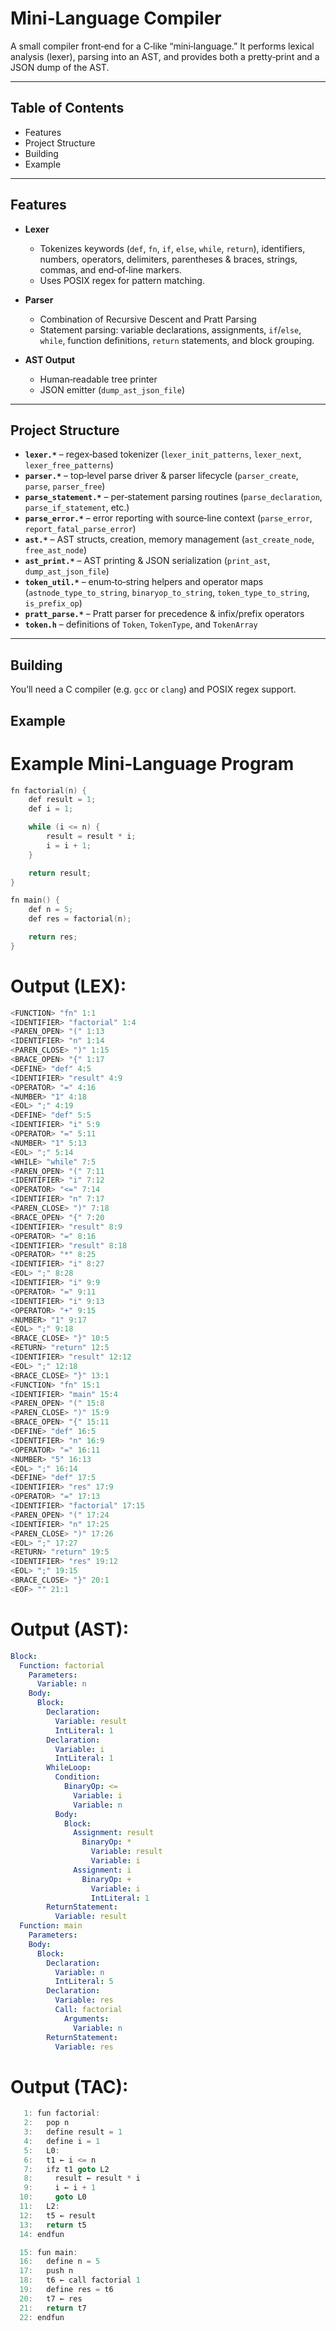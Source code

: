 # Mini‑Language Compiler

A small compiler front‑end for a C‑like “mini‑language.” It performs lexical analysis (lexer), parsing into an AST, and provides both a pretty‑print and a JSON dump of the AST.

---

## Table of Contents

- Features  
- Project Structure  
- Building  
- Example  

---

## Features

- **Lexer**  
  - Tokenizes keywords (`def`, `fn`, `if`, `else`, `while`, `return`), identifiers, numbers, operators, delimiters, parentheses & braces, strings, commas, and end‑of‑line markers.  
  - Uses POSIX regex for pattern matching.  

- **Parser**  
  - Combination of Recursive Descent and Pratt Parsing
  - Statement parsing: variable declarations, assignments, `if`/`else`, `while`, function definitions, `return` statements, and block grouping.  

- **AST Output**  
  - Human‑readable tree printer  
  - JSON emitter (`dump_ast_json_file`)  

---

## Project Structure

- **`lexer.*`** – regex‑based tokenizer (`lexer_init_patterns`, `lexer_next`, `lexer_free_patterns`)  
- **`parser.*`** – top‑level parse driver & parser lifecycle (`parser_create`, `parse`, `parser_free`)  
- **`parse_statement.*`** – per‑statement parsing routines (`parse_declaration`, `parse_if_statement`, etc.)  
- **`parse_error.*`** – error reporting with source‑line context (`parse_error`, `report_fatal_parse_error`)  
- **`ast.*`** – AST structs, creation, memory management (`ast_create_node`, `free_ast_node`)  
- **`ast_print.*`** – AST printing & JSON serialization (`print_ast`, `dump_ast_json_file`)  
- **`token_util.*`** – enum‑to‑string helpers and operator maps (`astnode_type_to_string`, `binaryop_to_string`, `token_type_to_string`, `is_prefix_op`)  
- **`pratt_parse.*`** – Pratt parser for precedence & infix/prefix operators  
- **`token.h`** – definitions of `Token`, `TokenType`, and `TokenArray`  

---

## Building

You’ll need a C compiler (e.g. `gcc` or `clang`) and POSIX regex support.


## Example
# Example Mini‑Language Program


```c
fn factorial(n) {
    def result = 1;
    def i = 1;

    while (i <= n) {
        result = result * i;
        i = i + 1;
    }

    return result;
}

fn main() {
    def n = 5;
    def res = factorial(n);

    return res;
}

```
# Output (LEX):
```c
<FUNCTION> "fn" 1:1
<IDENTIFIER> "factorial" 1:4
<PAREN_OPEN> "(" 1:13
<IDENTIFIER> "n" 1:14
<PAREN_CLOSE> ")" 1:15
<BRACE_OPEN> "{" 1:17
<DEFINE> "def" 4:5
<IDENTIFIER> "result" 4:9
<OPERATOR> "=" 4:16
<NUMBER> "1" 4:18
<EOL> ";" 4:19
<DEFINE> "def" 5:5
<IDENTIFIER> "i" 5:9
<OPERATOR> "=" 5:11
<NUMBER> "1" 5:13
<EOL> ";" 5:14
<WHILE> "while" 7:5
<PAREN_OPEN> "(" 7:11
<IDENTIFIER> "i" 7:12
<OPERATOR> "<=" 7:14
<IDENTIFIER> "n" 7:17
<PAREN_CLOSE> ")" 7:18
<BRACE_OPEN> "{" 7:20
<IDENTIFIER> "result" 8:9
<OPERATOR> "=" 8:16
<IDENTIFIER> "result" 8:18
<OPERATOR> "*" 8:25
<IDENTIFIER> "i" 8:27
<EOL> ";" 8:28
<IDENTIFIER> "i" 9:9
<OPERATOR> "=" 9:11
<IDENTIFIER> "i" 9:13
<OPERATOR> "+" 9:15
<NUMBER> "1" 9:17
<EOL> ";" 9:18
<BRACE_CLOSE> "}" 10:5
<RETURN> "return" 12:5
<IDENTIFIER> "result" 12:12
<EOL> ";" 12:18
<BRACE_CLOSE> "}" 13:1
<FUNCTION> "fn" 15:1
<IDENTIFIER> "main" 15:4
<PAREN_OPEN> "(" 15:8
<PAREN_CLOSE> ")" 15:9
<BRACE_OPEN> "{" 15:11
<DEFINE> "def" 16:5
<IDENTIFIER> "n" 16:9
<OPERATOR> "=" 16:11
<NUMBER> "5" 16:13
<EOL> ";" 16:14
<DEFINE> "def" 17:5
<IDENTIFIER> "res" 17:9
<OPERATOR> "=" 17:13
<IDENTIFIER> "factorial" 17:15
<PAREN_OPEN> "(" 17:24
<IDENTIFIER> "n" 17:25
<PAREN_CLOSE> ")" 17:26
<EOL> ";" 17:27
<RETURN> "return" 19:5
<IDENTIFIER> "res" 19:12
<EOL> ";" 19:15
<BRACE_CLOSE> "}" 20:1
<EOF> "" 21:1
```

# Output (AST):

```yaml
Block:
  Function: factorial
    Parameters:
      Variable: n
    Body:
      Block:
        Declaration:
          Variable: result
          IntLiteral: 1
        Declaration:
          Variable: i
          IntLiteral: 1
        WhileLoop:
          Condition:
            BinaryOp: <=
              Variable: i
              Variable: n
          Body:
            Block:
              Assignment: result
                BinaryOp: *
                  Variable: result
                  Variable: i
              Assignment: i
                BinaryOp: +
                  Variable: i
                  IntLiteral: 1
        ReturnStatement:
          Variable: result
  Function: main
    Parameters:
    Body:
      Block:
        Declaration:
          Variable: n
          IntLiteral: 5
        Declaration:
          Variable: res
          Call: factorial
            Arguments:
              Variable: n
        ReturnStatement:
          Variable: res
```
# Output (TAC):

```c
   1: fun factorial:
   2:   pop n
   3:   define result = 1
   4:   define i = 1
   5:   L0:
   6:   t1 ← i <= n
   7:   ifz t1 goto L2
   8:     result ← result * i
   9:     i ← i + 1
  10:     goto L0
  11:   L2:
  12:   t5 ← result
  13:   return t5
  14: endfun

  15: fun main:
  16:   define n = 5
  17:   push n
  18:   t6 ← call factorial 1
  19:   define res = t6
  20:   t7 ← res
  21:   return t7
  22: endfun
```
